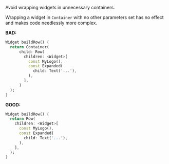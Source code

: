 Avoid wrapping widgets in unnecessary containers.

Wrapping a widget in `Container` with no other parameters set has no effect 
and makes code needlessly more complex.

**BAD:**
```dart
Widget buildRow() {
  return Container(
      child: Row(
        children: <Widget>[
          const MyLogo(),
          const Expanded(
            child: Text('...'),
          ),
        ],
      )
  );
}
```

**GOOD:**
```dart
Widget buildRow() {
  return Row(
    children: <Widget>[
      const MyLogo(),
      const Expanded(
        child: Text('...'),
      ),
    ],
  );
}
```
